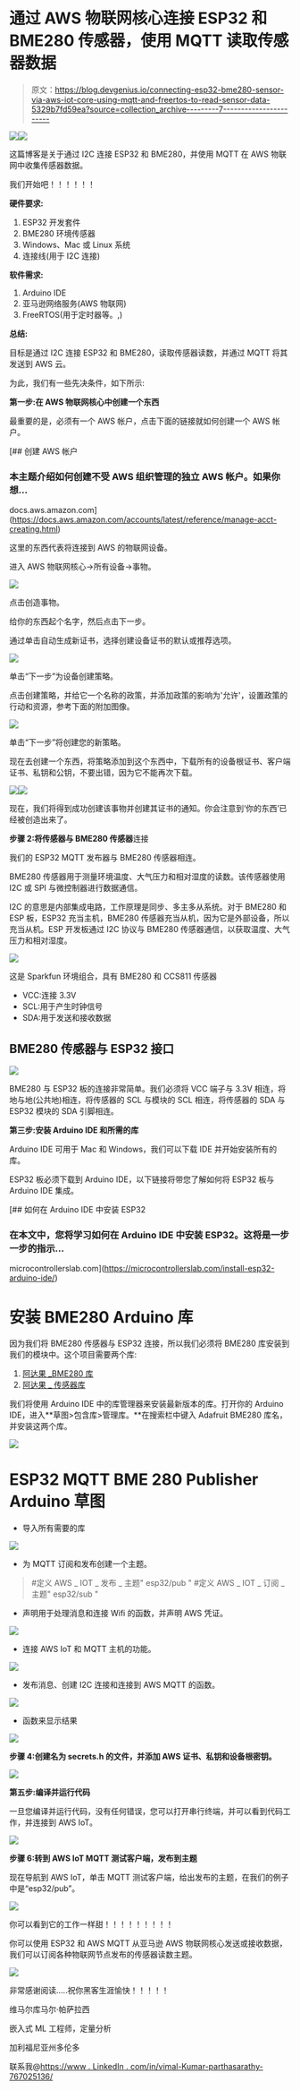 # 通过 AWS 物联网核心连接 ESP32 和 BME280 传感器，使用 MQTT 读取传感器数据

> 原文：<https://blog.devgenius.io/connecting-esp32-bme280-sensor-via-aws-iot-core-using-mqtt-and-freertos-to-read-sensor-data-5329b7fd59ea?source=collection_archive---------7----------------------->

![](img/020434d68d4655ff6c32e74706906bb7.png)![](img/5c0d2636f8c18698a89f2f5bd129cf17.png)

这篇博客是关于通过 I2C 连接 ESP32 和 BME280，并使用 MQTT 在 AWS 物联网中收集传感器数据。

我们开始吧！！！！！！

**硬件要求:**

1.  ESP32 开发套件
2.  BME280 环境传感器
3.  Windows、Mac 或 Linux 系统
4.  连接线(用于 I2C 连接)

**软件需求:**

1.  Arduino IDE
2.  亚马逊网络服务(AWS 物联网)
3.  FreeRTOS(用于定时器等。,)

**总结:**

目标是通过 I2C 连接 ESP32 和 BME280，读取传感器读数，并通过 MQTT 将其发送到 AWS 云。

为此，我们有一些先决条件，如下所示:

**第一步:在 AWS 物联网核心中创建一个东西**

最重要的是，必须有一个 AWS 帐户，点击下面的链接就如何创建一个 AWS 帐户。

 [## 创建 AWS 帐户

### 本主题介绍如何创建不受 AWS 组织管理的独立 AWS 帐户。如果你想…

docs.aws.amazon.com](https://docs.aws.amazon.com/accounts/latest/reference/manage-acct-creating.html) 

这里的东西代表将连接到 AWS 的物联网设备。

进入 AWS 物联网核心->所有设备->事物。

![](img/a4eeafd9b93c4489dd3279519137b694.png)

点击创造事物。

给你的东西起个名字，然后点击下一步。

通过单击自动生成新证书，选择创建设备证书的默认或推荐选项。

![](img/676ea91388cf21569f96a90f152ce6b2.png)

单击“下一步”为设备创建策略。

点击创建策略，并给它一个名称的政策，并添加政策的影响为'允许'，设置政策的行动和资源，参考下面的附加图像。

![](img/2f80a0759e3e0164fd930e6cafd8f859.png)

单击“下一步”将创建您的新策略。

现在去创建一个东西，将策略添加到这个东西中，下载所有的设备根证书、客户端证书、私钥和公钥，不要出错，因为它不能再次下载。

![](img/3166d29460b4c3852e498498aefeb117.png)![](img/187e89d42bcc671e52332a5960bf91ab.png)

现在，我们将得到成功创建该事物并创建其证书的通知。你会注意到‘你的东西’已经被创造出来了。

**步骤 2:将传感器与 BME280 传感器**连接

我们的 ESP32 MQTT 发布器与 BME280 传感器相连。

BME280 传感器用于测量环境温度、大气压力和相对湿度的读数。该传感器使用 I2C 或 SPI 与微控制器进行数据通信。

I2C 的意思是内部集成电路，工作原理是同步、多主多从系统。对于 BME280 和 ESP 板，ESP32 充当主机，BME280 传感器充当从机，因为它是外部设备，所以充当从机。ESP 开发板通过 I2C 协议与 BME280 传感器通信，以获取温度、大气压力和相对湿度。

![](img/fd31cc4085a4ed2743ec9b805b438bd5.png)

这是 Sparkfun 环境组合，具有 BME280 和 CCS811 传感器

*   VCC:连接 3.3V
*   SCL:用于产生时钟信号
*   SDA:用于发送和接收数据

## BME280 传感器与 ESP32 接口

![](img/7b9168d1d22cd9508dd91d11351dd710.png)

BME280 与 ESP32 板的连接非常简单。我们必须将 VCC 端子与 3.3V 相连，将地与地(公共地)相连，将传感器的 SCL 与模块的 SCL 相连，将传感器的 SDA 与 ESP32 模块的 SDA 引脚相连。

**第三步:安装 Arduino IDE 和所需的库**

Arduino IDE 可用于 Mac 和 Windows，我们可以下载 IDE 并开始安装所有的库。

ESP32 板必须下载到 Arduino IDE，以下链接将带您了解如何将 ESP32 板与 Arduino IDE 集成。

[](https://microcontrollerslab.com/install-esp32-arduino-ide/) [## 如何在 Arduino IDE 中安装 ESP32

### 在本文中，您将学习如何在 Arduino IDE 中安装 ESP32。这将是一步一步的指示…

microcontrollerslab.com](https://microcontrollerslab.com/install-esp32-arduino-ide/) 

# 安装 BME280 Arduino 库

因为我们将 BME280 传感器与 ESP32 连接，所以我们必须将 BME280 库安装到我们的模块中。这个项目需要两个库:

1.  [阿达果 _BME280 库](https://github.com/adafruit/Adafruit_BME280_Library)
2.  [阿达果 _ 传感器库](https://github.com/adafruit/Adafruit_Sensor)

我们将使用 Arduino IDE 中的库管理器来安装最新版本的库。打开你的 Arduino IDE，进入**草图>包含库>管理库。**在搜索栏中键入 Adafruit BME280 库名，并安装这两个库。

![](img/ab3d80ef8ae3b1a0939ca95e839b2689.png)

# ESP32 MQTT BME 280 Publisher Arduino 草图

*   导入所有需要的库

![](img/0bccf89d9879d6b3c65c9631058ad1f9.png)

*   为 MQTT 订阅和发布创建一个主题。

> #定义 AWS _ IOT _ 发布 _ 主题" esp32/pub "
> #定义 AWS _ IOT _ 订阅 _ 主题" esp32/sub "

*   声明用于处理消息和连接 Wifi 的函数，并声明 AWS 凭证。

![](img/b8267fef22d660c3109d0ccdbda86cf0.png)

*   连接 AWS IoT 和 MQTT 主机的功能。

![](img/2c193c9c2ed624c87b8c6a05c2b41685.png)

*   发布消息、创建 I2C 连接和连接到 AWS MQTT 的函数。

![](img/aa2988843f184e3b126d49fc215ea85f.png)

*   函数来显示结果

![](img/f8520421b125636a5dc7d2c60a1ceb41.png)

**步骤 4:创建名为 secrets.h 的文件，并添加 AWS 证书、私钥和设备根密钥。**

![](img/3c514db3efd90d2f87eb1ad3ce1834d7.png)

**第五步:编译并运行代码**

一旦您编译并运行代码，没有任何错误，您可以打开串行终端，并可以看到代码工作，并连接到 AWS IoT。

![](img/b62b3b667b1d68b60b23178df6119ed1.png)

**步骤 6:转到 AWS IoT MQTT 测试客户端，发布到主题**

现在导航到 AWS IoT，单击 MQTT 测试客户端，给出发布的主题，在我们的例子中是“esp32/pub”。

![](img/bbdfc4415c5281a74d6fcb890557dac4.png)

你可以看到它的工作一样甜！！！！！！！！！

你可以使用 ESP32 和 AWS MQTT 从亚马逊 AWS 物联网核心发送或接收数据，我们可以订阅各种物联网节点发布的传感器读数主题。

![](img/d21be48e89ec806b438871198b159635.png)

非常感谢阅读…..祝你黑客生涯愉快！！！！！

维马尔库马尔·帕萨拉西

嵌入式 ML 工程师，定量分析

加利福尼亚州多伦多

联系我@[https://www . LinkedIn . com/in/vimal-Kumar-parthasarathy-767025136/](https://www.linkedin.com/in/vimal-kumar-parthasarathy-767025136/)